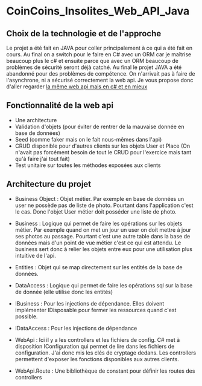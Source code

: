 # CoinCoins_Insolites_Web_API_Java


## Choix de la technologie et de l'approche

Le projet a été fait en JAVA pour coller principalement à ce qui a été fait en cours. Au final on a switch pour le faire en C# avec un ORM car je maîtrise beaucoup plus le c# et ensuite parce que avec un ORM beaucoup de problèmes de sécurité seront déjà catché.
Au final le projet JAVA a été abandonné pour des problèmes de compétence. On n'arrivait pas à faire de l'asynchrone, ni a sécurisé correctement la web api. Je vous propose donc d'aller regarder [la même web api mais en c# et en mieux](https://github.com/Kosolax/CoinCoinsInsolitesWebAPI)

## Fonctionnalité de la web api

* Une architecture
* Validation d'objets (pour éviter de rentrer de la mauvaise donnée en base de données)
* Seed (comme faker mais on le fait nous-mêmes dans l'api)
* CRUD disponible pour d'autres clients sur les objets User et Place (On n'avait pas forcément besoin de tout le CRUD pour l'exercice mais tant qu'à faire j'ai tout fait)
* Test unitaire sur toutes les méthodes exposées aux clients


## Architecture du projet

* Business Object : Objet métier. Par exemple en base de données un user ne possède pas de liste de photo. Pourtant dans l'application c'est le cas. Donc l'objet User métier doit posséder une liste de photo.

* Business : Logique qui permet de faire les opérations sur les objets métier. Par exemple quand on met un jour un user on doit mettre à jour ses photos au passage. Pourtant c'est une autre table dans la base de données mais d'un point de vue métier c'est ce qui est attendu. Le business sert donc à relier les objets entre eux pour une utilisation plus intuitive de l'api. 

* Entities : Objet qui se map directement sur les entités de la base de données.

* DataAccess : Logique qui permet de faire les opérations sql sur la base de donnée (elle utilise donc les entités)

* IBusiness : Pour les injections de dépendance. Elles doivent implémenter IDisposable pour fermer les ressources quand c'est possible.

* IDataAccess : Pour les injections de dépendance

* WebApi : Ici il y a les controllers et les fichiers de config. C# met à disposition IConfiguration qui permet de lire dans les fichiers de configuration. J'ai donc mis les clés de cryptage dedans. Les controllers permettent d'exposer les fonctions disponibles aux autres clients.

* WebApi.Route : Une bibliothèque de constant pour définir les routes des controllers
